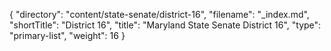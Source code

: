 {
  "directory": "content/state-senate/district-16",
  "filename": "_index.md",
  "shortTitle": "District 16",
  "title": "Maryland State Senate District 16",
  "type": "primary-list",
  "weight": 16
}
